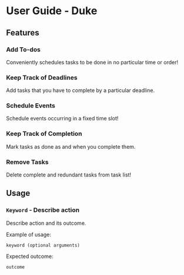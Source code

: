 # User Guide - Duke

## Features 

### Add To-dos
Conveniently schedules tasks to be done in no particular time or order!

### Keep Track of Deadlines
Add tasks that you have to complete by a particular deadline.

### Schedule Events
Schedule events occurring in a fixed time slot!

### Keep Track of Completion
Mark tasks as done as and when you complete them.

### Remove Tasks
Delete complete and redundant tasks from task list!

## Usage

### `Keyword` - Describe action

Describe action and its outcome.

Example of usage: 

`keyword (optional arguments)`

Expected outcome:

`outcome`
